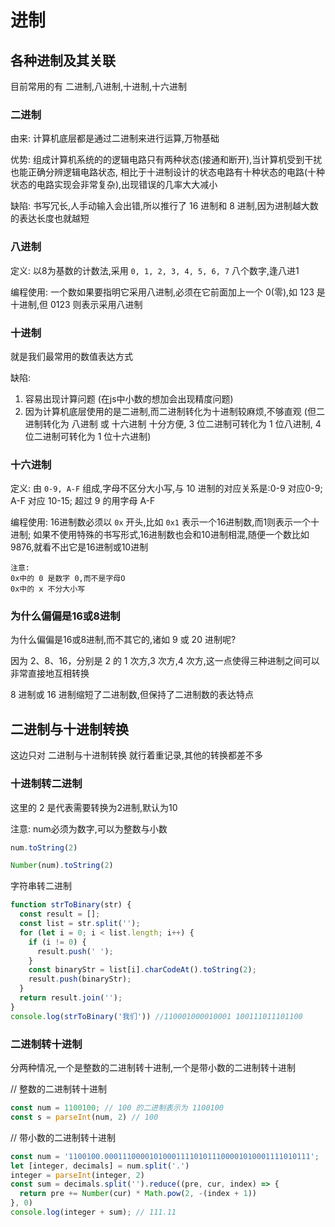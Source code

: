 # 进制
## 各种进制及其关联
目前常用的有 二进制,八进制,十进制,十六进制

### 二进制
由来: 计算机底层都是通过二进制来进行运算,万物基础

优势: 组成计算机系统的的逻辑电路只有两种状态(接通和断开),当计算机受到干扰也能正确分辨逻辑电路状态,
相比于十进制设计的状态电路有十种状态的电路(十种状态的电路实现会非常复杂),出现错误的几率大大减小

缺陷: 书写冗长,人手动输入会出错,所以推行了 16 进制和 8 进制,因为进制越大数的表达长度也就越短

### 八进制
定义: 以8为基数的计数法,采用 `0, 1, 2, 3, 4, 5, 6, 7` 八个数字,逢八进1

编程使用: 一个数如果要指明它采用八进制,必须在它前面加上一个 0(零),如 123 是十进制,但 0123 则表示采用八进制

### 十进制
就是我们最常用的数值表达方式

缺陷:
1. 容易出现计算问题 (在js中小数的想加会出现精度问题)
2. 因为计算机底层使用的是二进制,而二进制转化为十进制较麻烦,不够直观 (但二进制转化为 八进制 或 十六进制 十分方便, 3 位二进制可转化为 1 位八进制, 4 位二进制可转化为 1 位十六进制)

### 十六进制
定义: 由 `0-9, A-F` 组成,字母不区分大小写,与 10 进制的对应关系是:0-9 对应0-9; A-F 对应 10-15; 超过 9 的用字母 A-F

编程使用: 16进制数必须以 `0x` 开头,比如 `0x1` 表示一个16进制数,而1则表示一个十进制;
如果不使用特殊的书写形式,16进制数也会和10进制相混,随便一个数比如 9876,就看不出它是16进制或10进制

```
注意:
0x中的 0 是数字 0,而不是字母O
0x中的 x 不分大小写
```

### 为什么偏偏是16或8进制
为什么偏偏是16或8进制,而不其它的,诸如 9 或 20 进制呢?

因为 2、8、16，分别是 2 的 1 次方,3 次方,4 次方,这一点使得三种进制之间可以非常直接地互相转换

8 进制或 16 进制缩短了二进制数,但保持了二进制数的表达特点

## 二进制与十进制转换
这边只对 二进制与十进制转换 就行着重记录,其他的转换都差不多

### 十进制转二进制
这里的 2 是代表需要转换为2进制,默认为10

注意: num必须为数字,可以为整数与小数
``` js
num.toString(2)

Number(num).toString(2)
```

字符串转二进制
``` js
function strToBinary(str) {
  const result = [];
  const list = str.split('');
  for (let i = 0; i < list.length; i++) {
    if (i != 0) {
      result.push(' ');
    }
    const binaryStr = list[i].charCodeAt().toString(2);
    result.push(binaryStr);
  }
  return result.join('');
}
console.log(strToBinary('我们')) //110001000010001 100111011101100
```

### 二进制转十进制
分两种情况,一个是整数的二进制转十进制,一个是带小数的二进制转十进制

// 整数的二进制转十进制
``` js
const num = 1100100; // 100 的二进制表示为 1100100
const s = parseInt(num, 2) // 100
```

// 带小数的二进制转十进制
``` js
const num = '1100100.0001110000101000111101011100001010001111010111';
let [integer, decimals] = num.split('.')
integer = parseInt(integer, 2)
const sum = decimals.split('').reduce((pre, cur, index) => {
  return pre += Number(cur) * Math.pow(2, -(index + 1))
}, 0)
console.log(integer + sum); // 111.11
```